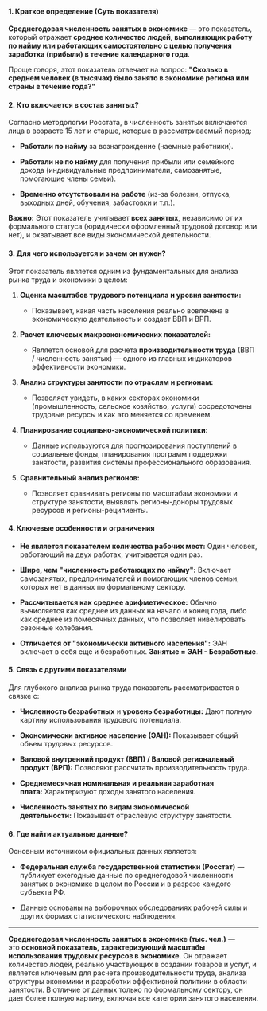 #### **1. Краткое определение (Суть показателя)**

**Среднегодовая численность занятых в экономике** — это показатель, который отражает **среднее количество людей, выполняющих работу по найму или работающих самостоятельно с целью получения заработка (прибыли) в течение календарного года**.

Проще говоря, этот показатель отвечает на вопрос: **"Сколько в среднем человек (в тысячах) было занято в экономике региона или страны в течение года?"**

#### **2. Кто включается в состав занятых?**

Согласно методологии Росстата, в численность занятых включаются лица в возрасте 15 лет и старше, которые в рассматриваемый период:

- **Работали по найму** за вознаграждение (наемные работники).
    
- **Работали не по найму** для получения прибыли или семейного дохода (индивидуальные предприниматели, самозанятые, помогающие члены семьи).
    
- **Временно отсутствовали на работе** (из-за болезни, отпуска, выходных дней, обучения, забастовки и т.п.).
    

**Важно:** Этот показатель учитывает **всех занятых**, независимо от их формального статуса (юридически оформленный трудовой договор или нет), и охватывает все виды экономической деятельности.

#### **3. Для чего используется и зачем он нужен?**

Этот показатель является одним из фундаментальных для анализа рынка труда и экономики в целом:

1. **Оценка масштабов трудового потенциала и уровня занятости:**
    
    - Показывает, какая часть населения реально вовлечена в экономическую деятельность и создает ВВП и ВРП.
        
2. **Расчет ключевых макроэкономических показателей:**
    
    - Является основой для расчета **производительности труда** (ВВП / численность занятых) — одного из главных индикаторов эффективности экономики.
        
3. **Анализ структуры занятости по отраслям и регионам:**
    
    - Позволяет увидеть, в каких секторах экономики (промышленность, сельское хозяйство, услуги) сосредоточены трудовые ресурсы и как это меняется со временем.
        
4. **Планирование социально-экономической политики:**
    
    - Данные используются для прогнозирования поступлений в социальные фонды, планирования программ поддержки занятости, развития системы профессионального образования.
        
5. **Сравнительный анализ регионов:**
    
    - Позволяет сравнивать регионы по масштабам экономики и структуре занятости, выявлять регионы-доноры трудовых ресурсов и регионы-реципиенты.
        

#### **4. Ключевые особенности и ограничения**

- **Не является показателем количества рабочих мест:** Один человек, работающий на двух работах, учитывается один раз.
    
- **Шире, чем "численность работающих по найму":** Включает самозанятых, предпринимателей и помогающих членов семьи, которых нет в данных по формальному сектору.
    
- **Рассчитывается как среднее арифметическое:** Обычно вычисляется как среднее из данных на начало и конец года, либо как среднее из помесячных данных, что позволяет нивелировать сезонные колебания.
    
- **Отличается от "экономически активного населения":** ЭАН включает в себя еще и безработных. **Занятые = ЭАН - Безработные.**
    

#### **5. Связь с другими показателями**

Для глубокого анализа рынка труда показатель рассматривается в связке с:

- **Численность безработных** и **уровень безработицы:** Дают полную картину использования трудового потенциала.
    
- **Экономически активное население (ЭАН):** Показывает общий объем трудовых ресурсов.
    
- **Валовой внутренний продукт (ВВП) / Валовой региональный продукт (ВРП):** Позволяют рассчитать производительность труда.
    
- **Среднемесячная номинальная и реальная заработная плата:** Характеризуют доходы занятого населения.
    
- **Численность занятых по видам экономической деятельности:** Показывает отраслевую структуру занятости.
    

#### **6. Где найти актуальные данные?**

Основным источником официальных данных является:

- **Федеральная служба государственной статистики (Росстат)** — публикует ежегодные данные по среднегодовой численности занятых в экономике в целом по России и в разрезе каждого субъекта РФ.
    
- Данные основаны на выборочных обследованиях рабочей силы и других формах статистического наблюдения.
    

---
**Среднегодовая численность занятых в экономике (тыс. чел.)** — это **основной показатель, характеризующий масштабы использования трудовых ресурсов в экономике**. Он отражает количество людей, реально участвующих в создании товаров и услуг, и является ключевым для расчета производительности труда, анализа структуры экономики и разработки эффективной политики в области занятости. В отличие от данных только по формальному сектору, он дает более полную картину, включая все категории занятого населения.